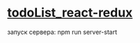 # [todoList_react-redux](https://alextol-kin.github.io/todoList_react-redux/)
запуск сервера: npm run server-start
